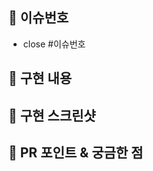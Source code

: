 ## 📌 이슈번호 <!-- 이슈번호 혹은 참조를 적어주세요 -->

- close #이슈번호

## 📗 구현 내용 <!-- 이슈에 작성한 작업 외 다른 작업을 진행했다면 작성해주세요 -->

## 📖 구현 스크린샷 <!-- .gif 등을 사용하여 간단하게 보여주세요 -->

## 📖 PR 포인트 & 궁금한 점 <!-- 리뷰어 분들이 집중적으로 보셨으면 하는 내용을 적어주세요 -->
